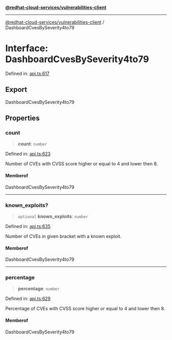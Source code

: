 [**@redhat-cloud-services/vulnerabilities-client**](../README.md)

***

[@redhat-cloud-services/vulnerabilities-client](../globals.md) / DashboardCvesBySeverity4to79

# Interface: DashboardCvesBySeverity4to79

Defined in: [api.ts:617](https://github.com/charlesmulder/javascript-clients/blob/main/packages/vulnerabilities/api.ts#L617)

## Export

DashboardCvesBySeverity4to79

## Properties

### count

> **count**: `number`

Defined in: [api.ts:623](https://github.com/charlesmulder/javascript-clients/blob/main/packages/vulnerabilities/api.ts#L623)

Number of CVEs with CVSS score higher or equal to 4 and lower then 8.

#### Memberof

DashboardCvesBySeverity4to79

***

### known\_exploits?

> `optional` **known\_exploits**: `number`

Defined in: [api.ts:635](https://github.com/charlesmulder/javascript-clients/blob/main/packages/vulnerabilities/api.ts#L635)

Number of CVEs in given bracket with a known exploit.

#### Memberof

DashboardCvesBySeverity4to79

***

### percentage

> **percentage**: `number`

Defined in: [api.ts:629](https://github.com/charlesmulder/javascript-clients/blob/main/packages/vulnerabilities/api.ts#L629)

Percentage of CVEs with CVSS score higher or equal to 4 and lower then 8.

#### Memberof

DashboardCvesBySeverity4to79
